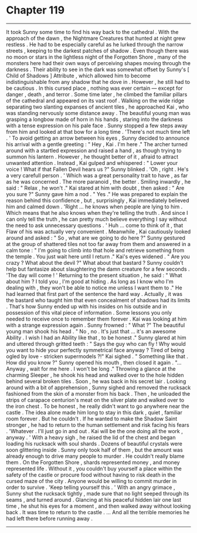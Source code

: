 
# Chapter 119


---

It took Sunny some time to find his way back to the cathedral . With the approach of the dawn , the Nightmare Creatures that hunted at night grew restless . He had to be especially careful as he lurked through the narrow streets , keeping to the darkest patches of shadow .
Even though there was no moon or stars in the lightless night of the Forgotten Shore , many of the monsters here had their own ways of perceiving shapes moving through the darkness . Their ability to see in the dark was somewhat offset by Sunny's [ Child of Shadows ] Attribute , which allowed him to become indistinguishable from any shadow that he dove in .
However , he still had to be cautious . In this cursed place , nothing was ever certain — except for danger , death , and terror .
Some time later , he climbed the familiar pillars of the cathedral and appeared on its vast roof . Walking on the wide ridge separating two slanting expanses of ancient tiles , he approached Kai , who was standing nervously some distance away .
The beautiful young man was grasping a longbow made of horn in his hands , staring into the darkness with a tense expression on his pale face . Sunny stopped a few steps away from him and looked at that bow for a long time .
'There's not much time left . '
To avoid getting an arrow between his eyes , Sunny decided to announce his arrival with a gentle greeting :
" Hey , Kai . I'm here ."
The archer turned around with a startled expression and raised a hand , as though trying to summon his lantern . However , he thought better of it , afraid to attract unwanted attention . Instead , Kai gulped and whispered :
" Lower your voice ! What if that Fallen Devil hears us ?"
Sunny blinked .
'Oh , right . He's a very carefull person . '
Which was a great personality trait to have , as far as he was concerned . The more paranoid , the better . Smiling inwardly , he said :
" Relax , he won't ."
Kai stared at him with doubt , then asked :
" Are you sure ?"
Sunny gave him a nod .
" Yes ."
He was prepared to explain the reason behind this confidence , but , surprisingly , Kai immediately believed him and calmed down .
'Right … he knows when people are lying to him . Which means that he also knows when they're telling the truth . And since I can only tell the truth , he can pretty much believe everything I say without the need to ask unnecessary questions . '
Huh … come to think of it , that Flaw of his was actually very convenient .
Meanwhile , Kai cautiously looked around and asked :
" So , what are we going to do here ?"
Sunny gestured at the group of shattered tiles not too far away from them and answered in a calm tone :
" I'm going to climb into that hole and retrieve something from the temple . You just wait here until I return ."
Kai's eyes widened .
" Are you crazy ? What about the devil ?"
What about that bastard ? Sunny couldn't help but fantasize about slaughtering the damn creature for a few seconds .
'The day will come ! '
Returning to the present situation , he said :
" What about him ? I told you , I'm good at hiding . As long as I know who I'm dealing with , they won't be able to notice me unless I want them to ."
He had learned that first part of the sentence the hard way . Actually , it was the bastard who taught him that even concealment of shadows had its limits . That's how Sunny ended up with his insides on his outside and in possession of this vital piece of information .
Some lessons you only needed to receive once to remember them forever .
Kai was looking at him with a strange expression again . Sunny frowned :
" What ?"
The beautiful young man shook his head .
" No , no . It's just that … it's an awesome Ability . I wish I had an Ability like that , to be honest ."
Sunny glared at him and uttered through gritted teeth :
" Says the guy who can fly ! Why would you want to hide your perfectly symmetrical face anyway ? Tired of being ogled by love - stricken supermodels ?!"
Kai sighed .
" Something like that . How did you know ?"
Sunny opened his mouth , then closed it again .
"... Anyway , wait for me here . I won't be long ."
Throwing a glance at the charming Sleeper , he shook his head and walked over to the hole hidden behind several broken tiles .
Soon , he was back in his secret lair . Looking around with a bit of apprehension , Sunny sighed and removed the rucksack fashioned from the skin of a monster from his back . Then , he unloaded the strips of carapace centurion's meat on the silver plate and walked over to the iron chest .
To be honest , he really didn't want to go anywhere near the castle . The idea alone made him long to stay in this dark , quiet , familiar room forever . But he couldn't . If he wanted to make the Shadow Saint stronger , he had to return to the human settlement and risk facing his fears .
'Whatever . I'll just go in and out . Kai will be the one doing all the work , anyway . '
With a heavy sigh , he raised the lid of the chest and began loading his rucksack with soul shards . Dozens of beautiful crystals were soon glittering inside .
Sunny only took half of them , but the amount was already enough to drive many people to murder .
He couldn't really blame them . On the Forgotten Shore , shards represented money , and money represented life . Without it , you couldn't buy yourself a place within the safety of the castle or procure food without having to risk death in the cursed maze of the city .
Anyone would be willing to commit murder in order to survive .
'Keep telling yourself this . '
With an angry grimace , Sunny shut the rucksack tightly , made sure that no light seeped through its seams , and turned around .
Glancing at his peaceful hidden lair one last time , he shut his eyes for a moment , and then walked away without looking back .
It was time to return to the castle .
… And all the terrible memories he had left there before running away .

---

